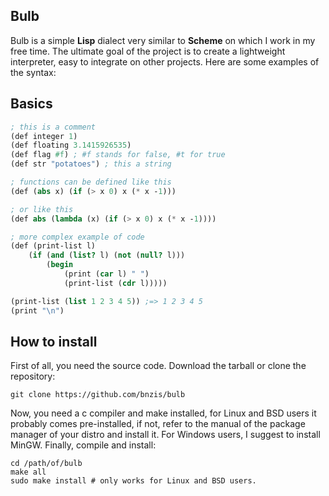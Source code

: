 ## Bulb
Bulb is a simple **Lisp** dialect very similar to **Scheme** on which 
I work in my free time. The ultimate goal of the project is to create 
a lightweight interpreter, easy to integrate on other projects.
Here are some examples of the syntax:
## Basics
```scheme
; this is a comment
(def integer 1) 
(def floating 3.1415926535)
(def flag #f) ; #f stands for false, #t for true
(def str "potatoes") ; this a string

; functions can be defined like this 
(def (abs x) (if (> x 0) x (* x -1))) 

; or like this 
(def abs (lambda (x) (if (> x 0) x (* x -1))))

; more complex example of code
(def (print-list l)
    (if (and (list? l) (not (null? l)))
        (begin 
            (print (car l) " ")
            (print-list (cdr l)))))

(print-list (list 1 2 3 4 5)) ;=> 1 2 3 4 5
(print "\n")
```

## How to install
First of all, you need the source code.
Download the tarball or clone the repository: 
```
git clone https://github.com/bnzis/bulb
```
Now, you need a c compiler and make installed, for Linux and BSD users it probably 
comes pre-installed, if not, refer to the manual of the package manager of your
distro and install it. For Windows users, I suggest to install MinGW.
Finally, compile and install: 
```
cd /path/of/bulb
make all
sudo make install # only works for Linux and BSD users.
```
